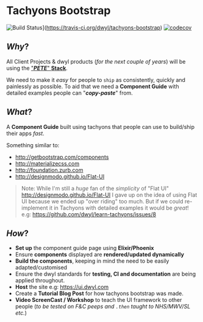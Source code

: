 # Tachyons Bootstrap
![Build Status](https://travis-ci.org/dwyl/tachyons-bootstrap.svg?branch=master)](https://travis-ci.org/dwyl/tachyons-bootstrap)
[![codecov](https://codecov.io/gh/dwyl/tachyons-bootstrap/branch/master/graph/badge.svg)](https://codecov.io/gh/dwyl/tachyons-bootstrap)

## _Why_?

All Client Projects & dwyl products (_for the next couple of years_) will be using the ["***PETE***" **Stack**](https://github.com/dwyl/technology-stack/#the-pete-stack).

We need to make it _easy_ for people to `ship` as consistently, quickly and painlessly as possible. To aid that we need a **Component Guide** with detailed examples people can "***copy-paste***" from.

## _What_?

A **Component Guide** built using tachyons that people can use to build/ship their apps _fast_.

Something similar to:
+ http://getbootstrap.com/components
+ http://materializecss.com
+ http://foundation.zurb.com
+ http://designmodo.github.io/Flat-UI

> Note: While I'm still a _huge_ fan of the _simplicity_ of "Flat UI" http://designmodo.github.io/Flat-UI I gave up on the idea of using Flat UI because we ended up "over riding" too much. But if we could re-implement it in Tachyons with detailed examples it would be _great_! e.g: https://github.com/dwyl/learn-tachyons/issues/8

## _How_?

+ **Set up** the component guide page using **Elixir/Phoenix**
+ Ensure **components** displayed are **rendered/updated dynamically**
+ **Build the components**, keeping in mind the need to be easily adapted/customised
+ Ensure the dwyl standards for **testing, CI and documentation** are being applied throughout.
+ **Host** the site e.g: https://ui.dwyl.com
+ Create a **Tutorial Blog Post** for how tachyons bootstrap was made.
+ **Video ScreenCast / Workshop** to teach the UI framework to other people (_to be tested on F&C peeps and `.then` taught to NHS/MWV/SL etc._)
